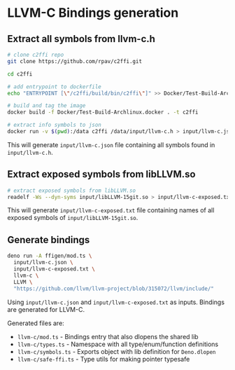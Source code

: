 # LLVM-C Bindings generation

## Extract all symbols from llvm-c.h

```sh
# clone c2ffi repo
git clone https://github.com/rpav/c2ffi.git

cd c2ffi

# add entrypoint to dockerfile
echo "ENTRYPOINT [\"/c2ffi/build/bin/c2ffi\"]" >> Docker/Test-Build-Archlinux.docker

# build and tag the image
docker build -f Docker/Test-Build-Archlinux.docker . -t c2ffi

# extract info symbols to json
docker run -v $(pwd):/data c2ffi /data/input/llvm-c.h > input/llvm-c.json
```

This will generate `input/llvm-c.json` file containing all symbols found in
`input/llvm-c.h`.

## Extract exposed symbols from libLLVM.so

```sh
# extract exposed symbols from libLLVM.so
readelf -Ws --dyn-syms input/libLLVM-15git.so > input/llvm-c-exposed.txt
```

This will generate `input/llvm-c-exposed.txt` file containing names of all
exposed symbols of `input/libLLVM-15git.so`.

## Generate bindings

```sh
deno run -A ffigen/mod.ts \
  input/llvm-c.json \
  input/llvm-c-exposed.txt \
  llvm-c \
  LLVM \
  "https://github.com/llvm/llvm-project/blob/315072/llvm/include/"
```

Using `input/llvm-c.json` and `input/llvm-c-exposed.txt` as inputs. Bindings are
generated for LLVM-C.

Generated files are:

- `llvm-c/mod.ts` - Bindings entry that also dlopens the shared lib
- `llvm-c/types.ts` - Namespace with all type/enum/function definitions
- `llvm-c/symbols.ts` - Exports object with lib definition for `Deno.dlopen`
- `llvm-c/safe-ffi.ts` - Type utils for making pointer typesafe
